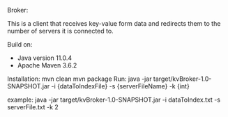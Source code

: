 Broker:

This is a client that receives key-value form data and redirects them to the number of servers it is connected to.

Build on:
- Java version 11.0.4
- Apache Maven 3.6.2

Installation:
    mvn clean
    mvn package
Run:  java -jar target/kvBroker-1.0-SNAPSHOT.jar -i {dataToIndexFile} -s {serverFileName} -k {int}

example:    java -jar target/kvBroker-1.0-SNAPSHOT.jar -i dataToIndex.txt -s serverFile.txt -k 2